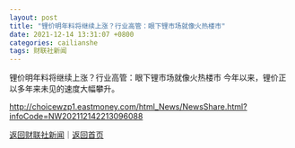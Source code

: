 ```yaml
---
layout: post
title: "锂价明年料将继续上涨？行业高管：眼下锂市场就像火热楼市"
date: 2021-12-14 13:31:07 +0800
categories: cailianshe
tags: 财联社新闻
---
```

锂价明年料将继续上涨？行业高管：眼下锂市场就像火热楼市
今年以来，锂价正以多年来未见的速度大幅攀升。

<http://choicewzp1.eastmoney.com/html_News/NewsShare.html?infoCode=NW202112142213096088>

[返回财联社新闻](//finews.withounder.com/cailianshe/)｜[返回首页](//finews.withounder.com/)
